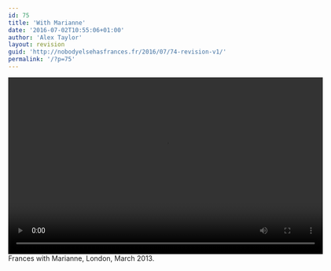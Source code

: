 ```yaml
---
id: 75
title: 'With Marianne'
date: '2016-07-02T10:55:06+01:00'
author: 'Alex Taylor'
layout: revision
guid: 'http://nobodyelsehasfrances.fr/2016/07/74-revision-v1/'
permalink: '/?p=75'
---
```


<div class="wp-video" style="width: 640px;"><video class="wp-video-shortcode" controls="controls" height="360" id="video-75-20" preload="metadata" width="640"><source src="http://nobodyelsehasfrances.fr/wp-content/uploads/2016/07/Frankie-with-Marianne.m4v?_=20" type="video/mp4"></source><http://nobodyelsehasfrances.fr/wp-content/uploads/2016/07/Frankie-with-Marianne.m4v></video></div>  
Frances with Marianne, London, March 2013. 